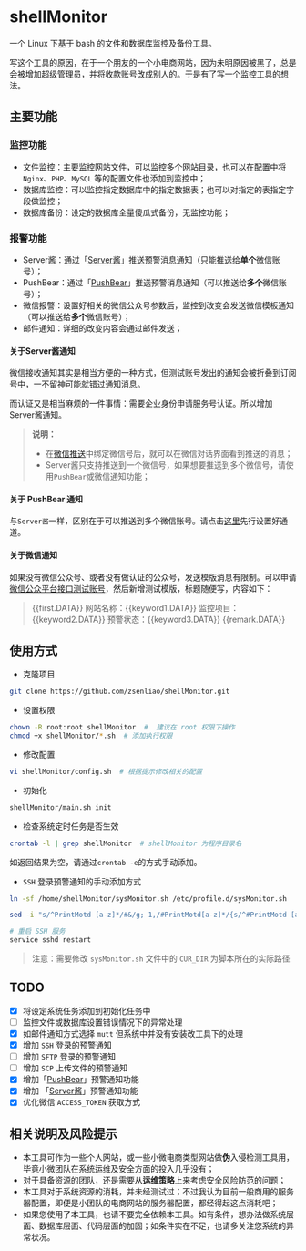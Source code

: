 # shellMonitor
一个 Linux 下基于 bash 的文件和数据库监控及备份工具。

写这个工具的原因，在于一个朋友的一个小电商网站，因为未明原因被黑了，总是会被增加超级管理员，并将收款账号改成别人的。于是有了写一个监控工具的想法。

## 主要功能

### 监控功能
* 文件监控：主要监控网站文件，可以监控多个网站目录，也可以在配置中将 `Nginx`、`PHP`、`MySQL` 等的配置文件也添加到监控中；
* 数据库监控：可以监控指定数据库中的指定数据表；也可以对指定的表指定字段做监控；
* 数据库备份：设定的数据库全量傻瓜式备份，无监控功能；

### 报警功能
* Server酱：通过「[Server酱](http://sc.ftqq.com/3.version)」推送预警消息通知（只能推送给**单个**微信账号）；
* PushBear：通过「[PushBear](https://pushbear.ftqq.com/admin/#/)」推送预警消息通知（可以推送给**多个**微信账号）；
* 微信报警：设置好相关的微信公众号参数后，监控到改变会发送微信模板通知（可以推送给**多个**微信账号）；
* 邮件通知：详细的改变内容会通过邮件发送；

#### 关于Server酱通知
微信接收通知其实是相当方便的一种方式，但测试账号发出的通知会被折叠到订阅号中，一不留神可能就错过通知消息。

而认证又是相当麻烦的一件事情：需要企业身份申请服务号认证。所以增加Server酱通知。

> **说明：**
> * 在[微信推送](http://sc.ftqq.com/?c=wechat&a=bind)中绑定微信号后，就可以在微信对话界面看到推送的消息；
> * Server酱只支持推送到一个微信号，如果想要推送到多个微信号，请使用`PushBear`或微信通知功能；

#### 关于 PushBear 通知
与`Server酱`一样，区别在于可以推送到多个微信账号。请点击[这里](https://pushbear.ftqq.com/admin/#/channel)先行设置好通道。

#### 关于微信通知
如果没有微信公众号、或者没有做认证的公众号，发送模版消息有限制。可以申请[微信公众平台接口测试账号](https://mp.weixin.qq.com/debug/cgi-bin/sandbox?t=sandbox/login)，然后新增测试模版，标题随便写，内容如下：

> {{first.DATA}}
> 网站名称：{{keyword1.DATA}}
> 监控项目：{{keyword2.DATA}}
> 预警状态：{{keyword3.DATA}} 
> {{remark.DATA}}

## 使用方式

* 克隆项目
```bash
git clone https://github.com/zsenliao/shellMonitor.git
```

* 设置权限
```bash
chown -R root:root shellMonitor  #  建议在 root 权限下操作
chmod +x shellMonitor/*.sh  # 添加执行权限
```

* 修改配置
```bash
vi shellMonitor/config.sh  # 根据提示修改相关的配置
```

* 初始化
```bash
shellMonitor/main.sh init
```

* 检查系统定时任务是否生效
```bash
crontab -l | grep shellMonitor  # shellMonitor 为程序目录名
```
如返回结果为空，请通过`crontab -e`的方式手动添加。

* `SSH` 登录预警通知的手动添加方式
```bash
ln -sf /home/shellMonitor/sysMonitor.sh /etc/profile.d/sysMonitor.sh

sed -i "s/^PrintMotd [a-z]*/#&/g; 1,/#PrintMotd[a-z]*/{s/^#PrintMotd [a-z]*/PrintMotd no/g}" /etc/ssh/sshd_config

# 重启 SSH 服务
service sshd restart
```
> 注意：需要修改 `sysMonitor.sh` 文件中的 `CUR_DIR` 为脚本所在的实际路径

## TODO
* [x] 将设定系统任务添加到初始化任务中
* [ ] 监控文件或数据库设置错误情况下的异常处理
* [x] 如邮件通知方式选择 `mutt` 但系统中并没有安装改工具下的处理
* [x] 增加 `SSH` 登录的预警通知
* [ ] 增加 `SFTP` 登录的预警通知
* [ ] 增加 `SCP` 上传文件的预警通知
* [x] 增加「[PushBear](http://pushbear.ftqq.com/admin/#/api)」预警通知功能
* [x] 增加 「[Server酱](http://sc.ftqq.com/3.version)」预警通知功能
* [x] 优化微信 `ACCESS_TOKEN` 获取方式

## 相关说明及风险提示
* 本工具可作为一些个人网站，或一些小微电商类型网站做**伪**入侵检测工具用，毕竟小微团队在系统运维及安全方面的投入几乎没有；
* 对于具备资源的团队，还是需要从**运维策略**上来考虑安全风险防范的问题；
* 本工具对于系统资源的消耗，并未经测试过；不过我认为目前一般商用的服务器配置，即便是小团队的电商网站的服务器配置，都经得起这点消耗吧；
* 如果您使用了本工具，也请不要完全依赖本工具。如有条件，想办法做系统层面、数据库层面、代码层面的加固；如条件实在不足，也请多关注您系统的异常状况。
